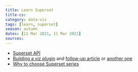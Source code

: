 ```yaml
---
title: Learn Superset
title-cs: 
category: data-vis
tags: [learn, superset]
season: autumn
dates: [11 Mar 2021, 11 Mar 2021]
sources: 
---
```


* [Superset API](https://superset.apache.org/docs/rest-api)
* [Building a viz plugin](https://preset.io/blog/2020-07-02-hello-world/) and [follow-up article](https://medium.com/nmc-techblog/apache-superset-manage-custom-viz-plugins-in-production-9fde1a708e55) or [another one](https://medium.com/free-or-open-source-software/apache-superset-build-custom-visualization-plugin-hello-world-f1e745806957)
* [Why to choose Superset series](https://blog.hiflylabs.hu/en/2021/07/07/superset/)